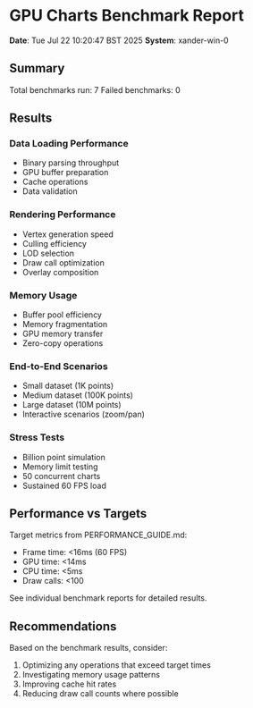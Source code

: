 # GPU Charts Benchmark Report

**Date**: Tue Jul 22 10:20:47 BST 2025
**System**: xander-win-0

## Summary

Total benchmarks run: 7
Failed benchmarks: 0

## Results

### Data Loading Performance
- Binary parsing throughput
- GPU buffer preparation
- Cache operations
- Data validation

### Rendering Performance
- Vertex generation speed
- Culling efficiency
- LOD selection
- Draw call optimization
- Overlay composition

### Memory Usage
- Buffer pool efficiency
- Memory fragmentation
- GPU memory transfer
- Zero-copy operations

### End-to-End Scenarios
- Small dataset (1K points)
- Medium dataset (100K points)
- Large dataset (10M points)
- Interactive scenarios (zoom/pan)

### Stress Tests
- Billion point simulation
- Memory limit testing
- 50 concurrent charts
- Sustained 60 FPS load

## Performance vs Targets

Target metrics from PERFORMANCE_GUIDE.md:
- Frame time: <16ms (60 FPS)
- GPU time: <14ms
- CPU time: <5ms
- Draw calls: <100

See individual benchmark reports for detailed results.

## Recommendations

Based on the benchmark results, consider:
1. Optimizing any operations that exceed target times
2. Investigating memory usage patterns
3. Improving cache hit rates
4. Reducing draw call counts where possible

